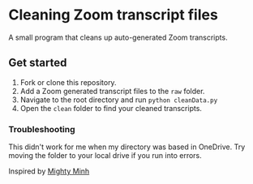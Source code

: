 # Cleaning Zoom transcript files
A small program that cleans up auto-generated Zoom transcripts. 

## Get started
1. Fork or clone this repository.
2. Add a Zoom generated transcript files to the `raw` folder. 
3. Navigate to the root directory and run `python cleanData.py`
4. Open the `clean` folder to find your cleaned transcripts. 

### Troubleshooting
This didn't work for me when my directory was based in OneDrive. Try moving the folder to your local drive if you run into errors. 

Inspired by [Mighty Minh](https://minhtuyen.medium.com/how-to-clean-zoom-transcript-data-in-a-pinch-e872c6d02f4f)